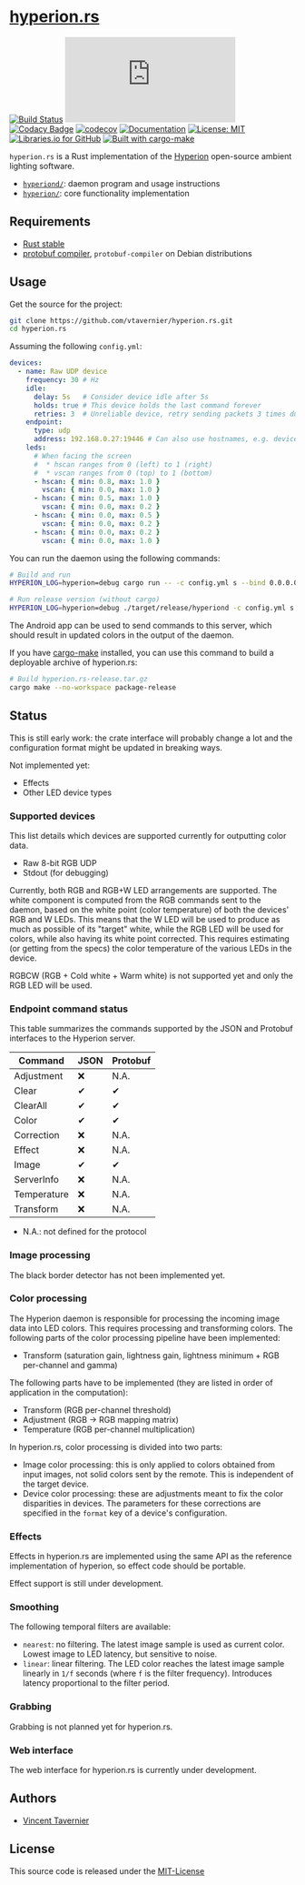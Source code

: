 # [hyperion.rs](https://github.com/vtavernier/hyperion.rs)

[![Build Status](https://travis-ci.com/vtavernier/hyperion.rs.svg)](http://travis-ci.com/vtavernier/hyperion.rs)
[![GitHub release](https://img.shields.io/github/release/vtavernier/hyperion.rs)](https://github.com/vtavernier/hyperion.rs/releases)
[![Codacy Badge](https://api.codacy.com/project/badge/Grade/9a0bff1adfc84e1d8c72fcc136328629)](https://www.codacy.com/app/vtavernier/hyperion.rs?utm_source=github.com&amp;utm_medium=referral&amp;utm_content=vtavernier/hyperion.rs&amp;utm_campaign=Badge_Grade)
[![codecov](https://codecov.io/gh/vtavernier/hyperion.rs/branch/master/graph/badge.svg)](https://codecov.io/gh/vtavernier/hyperion.rs)
[![Documentation](https://img.shields.io/badge/docs-master-blue.svg)](https://vtavernier.github.io/hyperion.rs/)
[![License: MIT](https://img.shields.io/badge/License-MIT-blue.svg)](https://opensource.org/licenses/MIT)
[![Libraries.io for GitHub](https://img.shields.io/librariesio/github/vtavernier/hyperion.rs.svg)](https://libraries.io/github/vtavernier/hyperion.rs)
[![Built with cargo-make](https://sagiegurari.github.io/cargo-make/assets/badges/cargo-make.svg)](https://sagiegurari.github.io/cargo-make)

`hyperion.rs` is a Rust implementation of the
[Hyperion](https://github.com/hyperion-project/hyperion) open-source ambient
lighting software.

* [`hyperiond/`](hyperiond): daemon program and usage instructions
* [`hyperion/`](hyperion): core functionality implementation

## Requirements

* [Rust stable](https://rustup.rs/)
* [protobuf compiler](https://github.com/protocolbuffers/protobuf/releases), `protobuf-compiler` on Debian distributions

## Usage

Get the source for the project:

```bash
git clone https://github.com/vtavernier/hyperion.rs.git
cd hyperion.rs
```

Assuming the following `config.yml`:

```yaml
devices:
  - name: Raw UDP device
    frequency: 30 # Hz
    idle:
      delay: 5s   # Consider device idle after 5s
      holds: true # This device holds the last command forever
      retries: 3  # Unreliable device, retry sending packets 3 times during idle updates
    endpoint:
      type: udp
      address: 192.168.0.27:19446 # Can also use hostnames, e.g. device.local:19446
    leds:
      # When facing the screen
      #  * hscan ranges from 0 (left) to 1 (right)
      #  * vscan ranges from 0 (top) to 1 (bottom)
      - hscan: { min: 0.8, max: 1.0 }
        vscan: { min: 0.0, max: 1.0 }
      - hscan: { min: 0.5, max: 1.0 }
        vscan: { min: 0.0, max: 0.2 }
      - hscan: { min: 0.0, max: 0.5 }
        vscan: { min: 0.0, max: 0.2 }
      - hscan: { min: 0.0, max: 0.2 }
        vscan: { min: 0.0, max: 1.0 }
```

You can run the daemon using the following commands:

```bash
# Build and run
HYPERION_LOG=hyperion=debug cargo run -- -c config.yml s --bind 0.0.0.0

# Run release version (without cargo)
HYPERION_LOG=hyperion=debug ./target/release/hyperiond -c config.yml s --bind 0.0.0.0
```

The Android app can be used to send commands to this server, which should result
in updated colors in the output of the daemon.

If you have [cargo-make](https://github.com/sagiegurari/cargo-make) installed,
you can use this command to build a deployable archive of hyperion.rs:

```bash
# Build hyperion.rs-release.tar.gz
cargo make --no-workspace package-release
```

## Status

This is still early work: the crate interface will probably change a lot and the
configuration format might be updated in breaking ways.

Not implemented yet:

* Effects
* Other LED device types

### Supported devices

This list details which devices are supported currently for outputting color data.

* Raw 8-bit RGB UDP
* Stdout (for debugging)

Currently, both RGB and RGB+W LED arrangements are supported. The white component
is computed from the RGB commands sent to the daemon, based on the white point
(color temperature) of both the devices' RGB and W LEDs. This means that the W
LED will be used to produce as much as possible of its "target" white, while the
RGB LED will be used for colors, while also having its white point corrected.
This requires estimating (or getting from the specs) the color temperature of
the various LEDs in the device.

RGBCW (RGB + Cold white + Warm white) is not supported yet and only the RGB LED
will be used.

### Endpoint command status

This table summarizes the commands supported by the JSON and Protobuf interfaces
to the Hyperion server.

| Command     | JSON  | Protobuf |
| ----------- | ----- | -------- |
| Adjustment  | ❌     | N.A.     |
| Clear       | ✔     | ✔        |
| ClearAll    | ✔     | ✔        |
| Color       | ✔     | ✔        |
| Correction  | ❌     | N.A.     |
| Effect      | ❌     | N.A.     |
| Image       | ✔     | ✔        |
| ServerInfo  | ❌     | N.A.     |
| Temperature | ❌     | N.A.     |
| Transform   | ❌     | N.A.     |

* N.A.: not defined for the protocol

### Image processing

The black border detector has not been implemented yet.

### Color processing

The Hyperion daemon is responsible for processing the incoming image data into
LED colors. This requires processing and transforming colors. The following parts
of the color processing pipeline have been implemented:

* Transform (saturation gain, lightness gain, lightness minimum + RGB per-channel
  and gamma)

The following parts have to be implemented (they are listed in order of application
in the computation):

* Transform (RGB per-channel threshold)
* Adjustment (RGB -> RGB mapping matrix)
* Temperature (RGB per-channel multiplication)

In hyperion.rs, color processing is divided into two parts:

* Image color processing: this is only applied to colors obtained from input images,
  not solid colors sent by the remote. This is independent of the target device.
* Device color processing: these are adjustments meant to fix the color disparities
  in devices. The parameters for these corrections are specified in the `format` key
  of a device's configuration.

### Effects

Effects in hyperion.rs are implemented using the same API as the reference
implementation of hyperion, so effect code should be portable.

Effect support is still under development.

### Smoothing

The following temporal filters are available:

* `nearest`: no filtering. The latest image sample is used as current color.
  Lowest image to LED latency, but sensitive to noise.
* `linear`: linear filtering. The LED color reaches the latest image sample
  linearly in `1/f` seconds (where `f` is the filter frequency). Introduces
  latency proportional to the filter period.

### Grabbing

Grabbing is not planned yet for hyperion.rs.

### Web interface

The web interface for hyperion.rs is currently under development.

## Authors

* [Vincent Tavernier](https://github.com/vtavernier)

## License

This source code is released under the [MIT-License](https://opensource.org/licenses/MIT)
